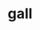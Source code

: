---
category: 4-letters
denotation: null
name: gall
reference_link: https://www.etymonline.com/word/gall
root_language: null
root_name: null
title: gall
type: free
word_sums:
- respelling: gall
  sum: 'Gall + '
---